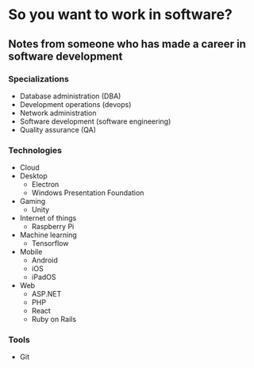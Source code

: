 # So you want to work in software?

## Notes from someone who has made a career in software development

### Specializations

* Database administration (DBA)
* Development operations (devops)
* Network administration
* Software development (software engineering)
* Quality assurance (QA)

### Technologies

* Cloud
* Desktop
  * Electron
  * Windows Presentation Foundation
* Gaming
  * Unity
* Internet of things
  * Raspberry Pi
* Machine learning
  * Tensorflow
* Mobile
  * Android
  * iOS
  * iPadOS
* Web
  * ASP.NET
  * PHP
  * React
  * Ruby on Rails

### Tools

* Git
